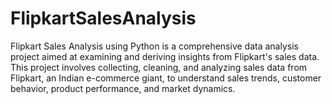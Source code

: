 # FlipkartSalesAnalysis
Flipkart Sales Analysis using Python is a comprehensive data analysis project aimed at examining and deriving insights from Flipkart's sales data. This project involves collecting, cleaning, and analyzing sales data from Flipkart, an Indian e-commerce giant, to understand sales trends, customer behavior, product performance, and market dynamics. 
